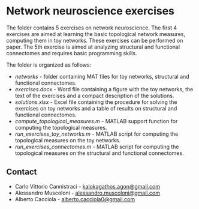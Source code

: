 # Network neuroscience exercises

The folder contains 5 exercises on network neuroscience.
The first 4 exercises are aimed at learning the basic topological network measures, computing them in toy networks. These exercises can be performed on paper.
The 5th exercise is aimed at analyzing structural and functional connectomes and requires basic programming skills.

The folder is organized as follows:
* *networks* - folder containing MAT files for toy networks, structural and functional connectomes.
* *exercises.docx* - Word file containing a figure with the toy networks, the text of the exercises and a compact description of the solutions.
* *solutions.xlsx* - Excel file containing the procedure for solving the exercises on toy networks and a table of results on structural and functional connectomes.
* *compute_topological_measures.m* - MATLAB support function for computing the topological measures.
* *run_exercises_toy_networks.m* - MATLAB script for computing the topological measures on the toy networks.
* *run_exercises_connectomes.m* - MATLAB script for computing the topological measures on the structural and functional connectomes.

## Contact

* Carlo Vittorio Cannistraci - kalokagathos.agon@gmail.com
* Alessandro Muscoloni - alessandro.muscoloni@gmail.com
* Alberto Cacciola - alberto.cacciola0@gmail.com 